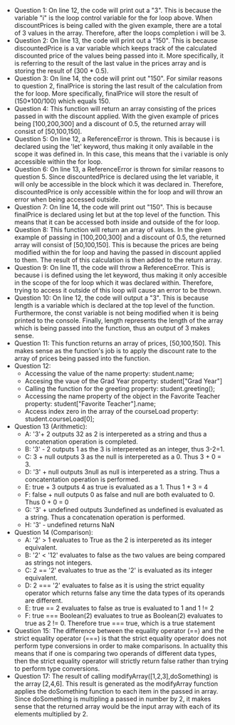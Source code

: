 - Question 1: On line 12, the code will print out a "3". This is because the variable "i" is the loop control variable for the for loop above. When discountPrices is being called with the given example, there are a total of 3 values in the array. Therefore, after the loops completion i will be 3. 
- Question 2: On line 13, the code will print out a "150". This is because discountedPrice is a var variable which keeps track of the calculated discounted price of the values being passed into it. More specifically, it is referring to the result of the last value in the prices array and is storing the result of (300 * 0.5). 
- Question 3: On line 14, the code will print out "150". For similar reasons to question 2, finalPrice is storing the last result of the calculation from the for loop. More specifically, finalPrice will store the result of (150*100/100) which equals 150. 
- Question 4: This function will return an array consisting of the prices passed in with the discount applied. With the given example of prices being [100,200,300] and a discount of 0.5, the returned array will consist of [50,100,150]. 
- Question 5: On line 12, a ReferenceError is thrown. This is because i is declared using the 'let' keyword, thus making it only available in the scope it was defined in. In this case, this means that the i variable is only accessible within the for loop.
- Question 6: On line 13, a ReferenceError is thrown for similar reasons to question 5. Since discountedPrice is declared using the let variable, it will only be accessible in the block which it was declared in. Therefore, discountedPrice is only accessible within the for loop and will throw an error when being accessed outside.
- Question 7: On line 14, the code will print out "150". This is because finalPrice is declared using let but at the top level of the function. This means that it can be accessed both inside and outside of the for loop.
- Question 8: This function will return an array of values. In the given example of passing in [100,200,300] and a discount of 0.5, the returned array will consist of [50,100,150]. This is because the prices are being modified within the for loop and having the passed in discount applied to them. The result of this calculation is then added to the return array. 
- Question 9: On line 11, the code will throw a ReferenceError. This is because i is defined using the let keyword, thus making it only accesible in the scope of the for loop which it was declared within. Therefore, trying to access it outside of this loop will cause an error to be thrown. 
- Question 10: On line 12, the code will output a "3". This is because length is a variable which is declared at the top level of the function. Furthermore, the const variable is not being modified when it is being printed to the console. Finally, length represents the length of the array which is being passed into the function, thus an output of 3 makes sense. 
- Question 11: This function returns an array of prices, [50,100,150]. This makes sense as the function's job is to apply the discount rate to the array of prices being passed into the function.
- Question 12: 
  - Accessing the value of the name property: student.name;
  - Accesing the vaue of the Grad Year property: student["Grad Year"]
  - Calling the function for the greeting property: student.greeting();
  - Accessing the name property of the object in the Favorite Teacher property: student["Favorite Teacher"].name;
  - Access index zero in the array of the courseLoad property: student.courseLoad[0];
- Question 13 (Arithmetic):
  - A: '3'+ 2 outputs 32 as 2 is interpereted as a string and thus a concatenation operation is completed.
  - B: '3' - 2 outputs 1 as the 3 is interpereted as an integer, thus 3-2=1.
  - C: 3 + null outputs 3 as the null is interpereted as a 0. Thus 3 + 0 = 3.
  - D: '3' + null outputs 3null as null is interpereted as a string. Thus a concatentation operation is performed.
  - E: true + 3 outputs 4 as true is evaluated as a 1. Thus 1 + 3 = 4
  - F: false + null outputs 0 as false and null are both evaluated to 0. Thus 0 + 0 = 0
  - G: '3' + undefined outputs 3undefined as undefined is evaluated as a string. Thus a concatenation operation is performed.
  - H: '3' - undefined returns NaN 
- Question 14 (Comparison):
  - A: '2' > 1 evaluates to True as the 2 is interpereted as its integer equivalent.
  - B: '2' < '12' evaluates to false as the two values are being compared as strings not integers.
  - C: 2 == '2' evaluates to true as the '2' is evaluated as its integer equivalent.
  - D: 2 === '2' evaluates to false as it is using the strict equality operator which returns false any time the data types of its operands are different.
  - E: true == 2 evaluates to false as true is evaluated to 1 and 1 != 2
  - F: true === Boolean(2) evaluates to true as Boolean(2) evaluates to true as 2 != 0. Therefore true === true, which is a true statement
- Question 15: The difference between the equality operator (==) and the strict equality operator (===) is that the strict equality operator does not perform type conversions in order to make comparisons. In actuality this means that if one is comparing two operands of different data types, then the strict equality operator will strictly return false rather than trying to perform type conversions. 
- Question 17: The result of calling modifyArray([1,2,3],doSomething) is the array [2,4,6]. This result is generated as the modifyArray function applies the doSomething function to each item in the passed in array. Since doSomething is multipling a passed in number by 2, it makes sense that the returned array would be the input array with each of its elements multiplied by 2. 